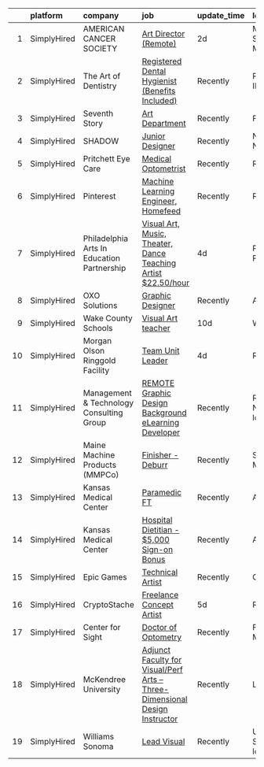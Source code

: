 

|    | platform    | company                                    | job                                                                                                                                                                               | update_time   | location                    |
|---:|:------------|:-------------------------------------------|:----------------------------------------------------------------------------------------------------------------------------------------------------------------------------------|:--------------|:----------------------------|
|  1 | SimplyHired | AMERICAN CANCER SOCIETY                    | [Art Director (Remote)](https://www.simplyhired.com/job/TlyCIE9dywBuLVFoyf_mRBX8kdP-IOQ3uOlgZG1sAEkWaqX-PpLRvg?q=visual+art)                                                      | 2d            | Minneapolis-Saint Paul, MN  |
|  2 | SimplyHired | The Art of Dentistry                       | [Registered Dental Hygienist (Benefits Included)](https://www.simplyhired.com/job/qldihpFlA8HwPf8V2dlF4DbssJ1NBhlkZP-FVA7K5UUXGhi3U_xY3w?q=visual+art)                            | Recently      | Park Ridge, IL              |
|  3 | SimplyHired | Seventh Story                              | [Art Department](https://www.simplyhired.com/job/l-6l5RByLr3qeySyNW2MEUhj9zCwb5k1hdLfdehQ9VcF_adrihh_Ng?q=visual+art)                                                             | Recently      | Franklin, TN                |
|  4 | SimplyHired | SHADOW                                     | [Junior Designer](https://www.simplyhired.com/job/agjV5-y7l0QccSCnq658GZwD0W9D72p0vH3jw7aFomUueqQec7xVvQ?q=visual+art)                                                            | Recently      | New York, NY                |
|  5 | SimplyHired | Pritchett Eye Care                         | [Medical Optometrist](https://www.simplyhired.com/job/qkLF0fGZ-vF2CQqxD04EvPrqYsEPD0ELBNytrnGpnNwpchet5dBblg?q=visual+art)                                                        | Recently      | Reno, NV                    |
|  6 | SimplyHired | Pinterest                                  | [Machine Learning Engineer, Homefeed](https://www.simplyhired.com/job/roy06GuquqD_Nf3roSxh6gDIwJkzuUxyb_eTeO_o81goBVwxNLX5Dg?q=visual+art)                                        | Recently      | Remote                      |
|  7 | SimplyHired | Philadelphia Arts In Education Partnership | [Visual Art, Music, Theater, Dance Teaching Artist $22.50/hour](https://www.simplyhired.com/job/PVVa5w0jCSBCo2798CbV9dmizP7uPZHcOEX2fGvusyMISzRntbD_Lw?q=visual+art)              | 4d            | Philadelphia, PA            |
|  8 | SimplyHired | OXO Solutions                              | [Graphic Designer](https://www.simplyhired.com/job/BXUyWLRJM5GqlXxmpwBw-g_A_qs7M6-f7IDZTvQqqHxFROKtKw3p1Q?q=visual+art)                                                           | Recently      | Adobe, AZ                   |
|  9 | SimplyHired | Wake County Schools                        | [Visual Art teacher](https://www.simplyhired.com/job/ONdhPMJl9UzvXjABJhYmc_llZ7vDiD3U3wkZLIZ0TJPF8y9-ee5NJw?q=visual+art)                                                         | 10d           | Wendell, NC                 |
| 10 | SimplyHired | Morgan Olson Ringgold Facility             | [Team Unit Leader](https://www.simplyhired.com/job/TL4xsrzyfl2QoFhaRzwrKJrytl5uYzYoYLqBCNQYcLOeieuiBI4bdg?q=visual+art)                                                           | 4d            | Ringgold, VA                |
| 11 | SimplyHired | Management & Technology Consulting Group   | [REMOTE Graphic Design Background eLearning Developer](https://www.simplyhired.com/job/L4wQ1NKQRERsho4Q7vsICiLlZIHIc0C2ZNDKmJgVnzZF9SYTgS7iQg?q=visual+art)                       | Recently      | Raleigh, NC +24 locations   |
| 12 | SimplyHired | Maine Machine Products (MMPCo)             | [Finisher - Deburr](https://www.simplyhired.com/job/Nh0tmj2woRmhkyd_hXXSd-SSNmnj7keoFxTEK-jaHO0MVSTg0kolyQ?q=visual+art)                                                          | Recently      | South Paris, ME             |
| 13 | SimplyHired | Kansas Medical Center                      | [Paramedic FT](https://www.simplyhired.com/job/bvK1GRCRhfPRuRlCOWH5oW24JmJxgNNcAxnsyXFwJI6Zx76MK7NIww?q=visual+art)                                                               | Recently      | Andover, KS                 |
| 14 | SimplyHired | Kansas Medical Center                      | [Hospital Dietitian - $5,000 Sign-on Bonus](https://www.simplyhired.com/job/aVGGWAeHqAdO4LwvQYMKAGvBYm42VFuIxyWE8MBDXfYW-s7rb-3sFw?q=visual+art)                                  | Recently      | Andover, KS                 |
| 15 | SimplyHired | Epic Games                                 | [Technical Artist](https://www.simplyhired.com/job/iQyBHJVXYEr1fA8aRnN9qYZEeEwMuy2JEdUBPyBlmvgF0qwd74WVow?q=visual+art)                                                           | Recently      | Cary, NC                    |
| 16 | SimplyHired | CryptoStache                               | [Freelance Concept Artist](https://www.simplyhired.com/job/zd1JUsn0u4QmZmMBx9_B8LctMpk4engtwl9Do-1sxTjrIPnNWHbaRw?q=visual+art)                                                   | 5d            | Remote                      |
| 17 | SimplyHired | Center for Sight                           | [Doctor of Optometry](https://www.simplyhired.com/job/Dc4EkkMiJZD22CbyZllvxveSAZ7hEH4ZJ0k_nw49ya2w-YWxr34alA?q=visual+art)                                                        | Recently      | Fall River, MA              |
| 18 | SimplyHired | McKendree University                       | [Adjunct Faculty for Visual/Perf Arts – Three-Dimensional Design Instructor](https://www.simplyhired.com/job/CfZjYJ126q_w106Af5g4K0Rc4pIXznO29tMlDfzXI0kOv1cl2OYj5A?q=visual+art) | Recently      | Lebanon, IL                 |
| 19 | SimplyHired | Williams Sonoma                            | [Lead Visual](https://www.simplyhired.com/job/9MLVZSN0yJUuh9EKzXstR4mPXLLWUUIAZSaJHvvW-_f-MVkEsB77Fw?q=visual+art)                                                                | Recently      | United States +18 locations |